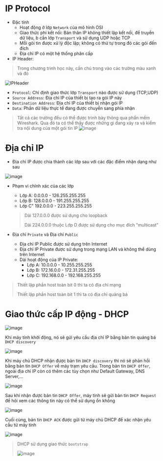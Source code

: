 # IP Protocol
- Đặc tính
  - Hoạt động ở lớp `Network` của mô hình OSI
  - Giao thức phi kết nối: Bản thân IP không thiết lập kết nối, để truyền dữ liệu, b cần lớp `Transport` và sử dụng UDP hoặc TCP
  - Mỗi gói tin được xử lý độc lập; không có thứ tự trong đó các gói đến đích
  - Địa chỉ IP có một hệ thống phân cấp
- IP Header:
> Trong chương trình học này, cần chú trong vào các trường màu xanh và đỏ

![IPHeader](https://user-images.githubusercontent.com/71936544/136317985-9d597af0-ae46-4ec3-a4ed-adcc2b6807e3.png)

  - `Protocol`: Chỉ định giao thức lớp `Transport` nào được sử dụng (TCP,UDP)
  - `Source Address`: Địa chỉ IP của thiết bị tạo ra gói IP này
  - `Destination Address`: Địa chỉ IP của thiết bị nhận gói IP
  - `Data`: Phần dữ liệu thực tế đang được chuyển sang phía nhận
> Tất cả các trường đều có thể được trình bày thông qua phần mềm Wireshark. Qua đó ta có thể thấy được những gì đang xảy ra và kiểm tra nội dung của một gói tin IP
![image](https://user-images.githubusercontent.com/71936544/136318573-015da477-8759-4089-8b32-8cad8c6a2c7b.png)

# Địa chỉ IP
- Địa chỉ IP được chia thành các lớp sau với các đặc điểm nhận dạng như sau 

![image](https://user-images.githubusercontent.com/71936544/136319233-cf1efd9c-a553-4ee6-a19a-152a7f420cab.png)
- Phạm vi chính xác của các lớp 
  - Lớp A: 0.0.0.0 - 126.255.255.255
  - Lớp B: 128.0.0.0 - 191.255.255.255
  - Lớp C" 192.0.0.0 - 223.255.255.255
  > Dải 127.0.0.0 được sử dụng cho loopback
  > 
  > Dải 224.0.0.0 thuộc Lớp D được sử dụng cho mục đích "multicast"

- Địa chỉ `Private` và Địa chỉ `Public`
  - Địa chỉ IP Public được sử dụng trên Internet
  - Địa chỉ IP Private được sử dụng trong mạng LAN và không thể dùng trên Internet
  - Dải hoạt động của IP Private:
    - Lớp A: 10.0.0.0 - 10.255.255.255
    - Lớp B: 172.16.0.0 - 172.31.255.255
    - Lớp C: 192.168.0.0 - 192.168.255.255
> Thiết lập phần host toàn bit 0 thì ta có địa chỉ mạng
> 
> Thiết lập phần host toàn bit 1 thì ta có địa chỉ quảng bá

# Giao thức cấp IP động - DHCP
![image](https://user-images.githubusercontent.com/71936544/136320975-cb1bd40b-80b0-43b8-932d-0b9c6521fc18.png)

Khi máy tính khởi động, nó sẽ gửi yêu cầu địa chỉ IP bằng bản tin quảng bá `DHCP discovery`

![image](https://user-images.githubusercontent.com/71936544/136320956-42bc27c3-db91-4720-97f3-eb6a1b927742.png)

Khi máy chủ DHCP nhận được bản tin `DHCP discovery` thì nó sẽ phản hồi bằng bản tin `DHCP Offer` về máy trạm yêu cầu. Trong bản tin `DHCP Offer`, ngoài địa chỉ IP còn có thêm các tùy chọn như Default Gateway, DNS Server,...

![image](https://user-images.githubusercontent.com/71936544/136321071-8479db54-d98a-4381-b649-06426038627a.png)

Sau khi nhận được bản tin `DHCP Offer`, máy tính sẽ gửi bản tin `DHCP Request` để hỏi xem các thông tin này có thể sử dụng ổn không

![image](https://user-images.githubusercontent.com/71936544/136321294-8ddc0d2f-fc02-48ae-bbc9-50eb6e3a34ad.png)

Cuối cùng, bản tin `DHCP ACK` được gửi từ máy chủ DHCP để xác nhận yêu cầu từ máy tính

![image](https://user-images.githubusercontent.com/71936544/136321418-50a02046-850e-4249-9537-caa0dd8d6a53.png)

> DHCP sử dụng giao thức `bootstrap`
> 
> ![image](https://user-images.githubusercontent.com/71936544/136322299-9f3478fe-f1b5-47ea-827b-bc923df8c735.png)
